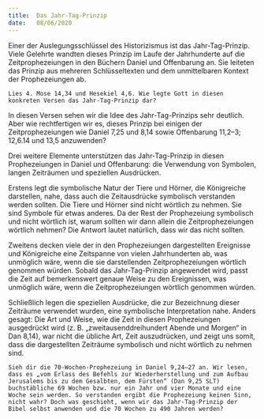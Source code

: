 ```yaml
---
title:  Das Jahr-Tag-Prinzip
date:   08/06/2020
---
```


Einer der Auslegungsschlüssel des Historizismus ist das Jahr-Tag-Prinzip. Viele Gelehrte wandten dieses Prinzip im Laufe der Jahrhunderte auf die Zeitprophezeiungen in den Büchern Daniel und Offenbarung an. Sie leiteten das Prinzip aus mehreren Schlüsseltexten und dem unmittelbaren Kontext der Prophezeiungen ab.

`Lies 4. Mose 14,34 und Hesekiel 4,6. Wie legte Gott in diesen konkreten Versen das Jahr-Tag-Prinzip dar?`

In diesen Versen sehen wir die Idee des Jahr-Tag-Prinzips sehr deutlich. Aber wie rechtfertigen wir es, dieses Prinzip bei einigen der Zeitprophezeiungen wie Daniel 7,25 und 8,14 sowie Offenbarung 11,2–3; 12,6.14 und 13,5 anzuwenden?

Drei weitere Elemente unterstützen das Jahr-Tag-Prinzip in diesen Prophezeiungen in Daniel und Offenbarung: die Verwendung von Symbolen, langen Zeiträumen und speziellen Ausdrücken.

Erstens legt die symbolische Natur der Tiere und Hörner, die Königreiche darstellen, nahe, dass auch die Zeitausdrücke symbolisch verstanden werden sollten. Die Tiere und Hörner sind nicht wörtlich zu nehmen. Sie sind Symbole für etwas anderes. Da der Rest der Prophezeiung symbolisch und nicht wörtlich ist, warum sollten wir dann allein die Zeitprophezeiungen wörtlich nehmen? Die Antwort lautet natürlich, dass wir das nicht sollten.

Zweitens decken viele der in den Prophezeiungen dargestellten Ereignisse und Königreiche eine Zeitspanne von vielen Jahrhunderten ab, was unmöglich wäre, wenn die sie darstellenden Zeitprophezeiungen wörtlich genommen würden. Sobald das Jahr-Tag-Prinzip angewendet wird, passt die Zeit auf bemerkenswert genaue Weise zu den Ereignissen, was unmöglich wäre, wenn die Zeitprophezeiungen wörtlich genommen würden.

Schließlich legen die speziellen Ausdrücke, die zur Bezeichnung dieser Zeiträume verwendet wurden, eine symbolische Interpretation nahe. Anders gesagt: Die Art und Weise, wie die Zeit in diesen Prophezeiungen ausgedrückt wird (z. B. „zweitausenddreihundert Abende und Morgen“ in Dan 8,14), war nicht die übliche Art, Zeit auszudrücken, und zeigt uns somit, dass die dargestellten Zeiträume symbolisch und nicht wörtlich zu nehmen sind.

`Sieh dir die 70-Wochen-Prophezeiung in Daniel 9,24–27 an. Wir lesen, dass es „vom Erlass des Befehls zur Wiederherstellung und zum Aufbau Jerusalems bis zu dem Gesalbten, dem Fürsten“ (Dan 9,25 SLT) buchstäbliche 69 Wochen bzw. nur ein Jahr und vier Monate und eine Woche sein werden. So verstanden ergibt die Prophezeiung keinen Sinn, nicht wahr? Doch was geschieht, wenn wir das Jahr-Tag-Prinzip der Bibel selbst anwenden und die 70 Wochen zu 490 Jahren werden?`